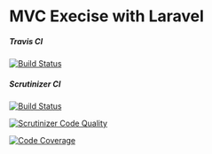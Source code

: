 # MVC Execise with Laravel

##### Travis CI
[![Build Status](https://travis-ci.com/beha20/framework.svg?branch=main)](https://travis-ci.com/beha20/framework)

##### Scrutinizer CI
[![Build Status](https://scrutinizer-ci.com/g/beha20/framework/badges/build.png?b=main)](https://scrutinizer-ci.com/g/beha20/framework/build-status/main)

[![Scrutinizer Code Quality](https://scrutinizer-ci.com/g/beha20/framework/badges/quality-score.png?b=main)](https://scrutinizer-ci.com/g/beha20/framework/?branch=main)

[![Code Coverage](https://scrutinizer-ci.com/g/beha20/framework/badges/coverage.png?b=main)](https://scrutinizer-ci.com/g/beha20/framework/?branch=main)
